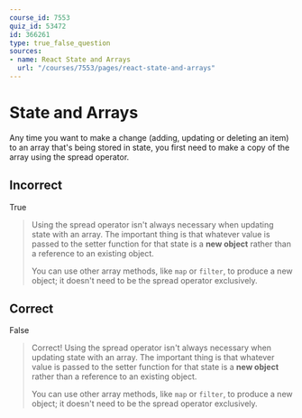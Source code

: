 ```yaml
---
course_id: 7553
quiz_id: 53472
id: 366261
type: true_false_question
sources:
- name: React State and Arrays
  url: "/courses/7553/pages/react-state-and-arrays"
---
```


# State and Arrays

Any time you want to make a change (adding, updating or deleting an item) to an
array that's being stored in state, you first need to make a copy of the array
using the spread operator.

## Incorrect

True

> Using the spread operator isn't always necessary when updating state with an
> array. The important thing is that whatever value is passed to the setter
> function for that state is a **new object** rather than a reference to an
> existing object.
> 
> You can use other array methods, like `map` or `filter`, to produce a new
> object; it doesn't need to be the spread operator exclusively.

## Correct

False

> Correct! Using the spread operator isn't always necessary when updating state
> with an array. The important thing is that whatever value is passed to the
> setter function for that state is a **new object** rather than a reference to an
> existing object.
> 
> You can use other array methods, like `map` or `filter`, to produce a new
> object; it doesn't need to be the spread operator exclusively.

